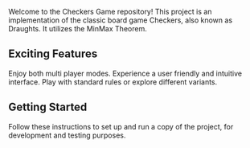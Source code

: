 Welcome to the Checkers Game repository! This project is an implementation of the classic board game Checkers, also known as Draughts. It utilizes the MinMax Theorem.

## Exciting Features

 Enjoy both multi player modes.
 Experience a user friendly and intuitive interface.
 Play with standard rules or explore different variants.

## Getting Started

Follow these instructions to set up and run a copy of the project, for development and testing purposes.



